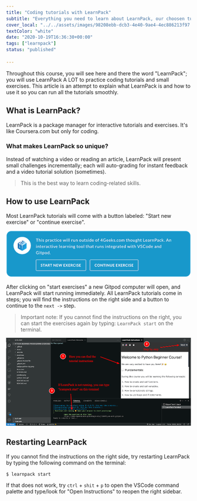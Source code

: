 ```yaml
---
title: "Coding tutorials with LearnPack"
subtitle: "Everything you need to learn about LearnPack, our choosen tutorial engine for coding content"
cover_local: "../../assets/images/98208ebb-dcb3-4e40-9ae4-4ec886213f97.jpeg"
textColor: "white"
date: "2020-10-19T16:36:30+00:00"
tags: ["learnpack"]
status: "published"

---
```


Throughout this course, you will see here and there the word "LearnPack"; you will use LearnPack A LOT to practice coding tutorials and small exercises. This article is an attempt to explain what LearnPack is and how to use it so you can run all the tutorials smoothly.

## What is LearnPack?

LearnPack is a package manager for interactive tutorials and exercises. It's like Coursera.com but only for coding.

### What makes LearnPack so unique?

Instead of watching a video or reading an article, LearnPack will present small challenges incrementally; each will auto-grading for instant feedback and a video tutorial solution (sometimes).

> This is the best way to learn coding-related skills.

## How to use LearnPack

Most LearnPack tutorials will come with a button labeled: "Start new exercise" or "continue exercise".

![Learnpack Alert on 4geeks.com](../../assets/images/learnpack-alert.png)

After clicking on "start exercises" a new Gitpod computer will open, and LearnPack will start running immediately. 
All LearnPack tutorials come in steps; you will find the instructions on the right side and a button to continue to the `next ->` step.
> Important note: If you cannot find the instructions on the right, you can start the exercises again by typing: `LearnPack start` on the terminal.

![Learnpack explanation](../../assets/images/learnpack-explanation.png)

## Restarting LearnPack

If you cannot find the instructions on the right side, try restarting LearnPack by typing the following command on the terminal:

```
$ learnpack start
```
If that does not work, try `ctrl` + `shit` + `p` to open the VSCode command palette and type/look for "Open Instructions" to reopen the right sidebar.
